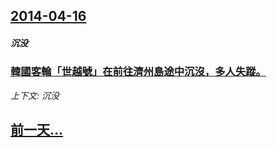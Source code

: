 ## [2014-04-16](/news/2014/04/16/index.md)

##### 沉没
### [ 韓國客輪「世越號」在前往濟州島途中沉沒，多人失蹤。 ](/news/2014/04/16/韓國客輪-世越號-在前往濟州島途中沉沒-多人失蹤.md)
_上下文: 沉没_

## [前一天...](/news/2014/04/14/index.md)

